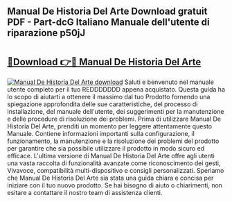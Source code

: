 ## Manual De Historia Del Arte Download gratuit PDF - Part-dcG Italiano Manuale dell'utente di riparazione p50jJ

# <h2><a href="http://dfeft7i.blite.top/?on=Manual+De+Historia+Del+Arte">🔗Download 👉🔴 Manual De Historia Del Arte</a></h2>

[![Manual De Historia Del Arte download](https://i.imgur.com/lujVjoI.png)](http://dfeft7i.blite.top/?on=Manual+De+Historia+Del+Arte)
Saluti e benvenuto nel manuale utente completo per il tuo REDDDDDDD appena acquistato. Questa guida ha lo scopo di aiutarti a ottenere il massimo dal tuo Prodotto fornendo una spiegazione approfondita delle sue caratteristiche, del processo di installazione, del manuale dell'utente, dei suggerimenti per la manutenzione e delle procedure di risoluzione dei problemi. Prima di utilizzare Manual De Historia Del Arte, prenditi un momento per leggere attentamente questo Manuale. Contiene informazioni importanti sulla configurazione, il funzionamento, la manutenzione e la risoluzione dei problemi del prodotto per garantire che sia possibile utilizzare il prodotto in modo sicuro ed efficace. L'ultima versione di Manual De Historia Del Arte offre agli utenti una vasta raccolta di funzionalità avanzate come riconoscimento dei gesti, Vivavoce, compatibilità multi-dispositivo e consigli personalizzati. Speriamo che Manual De Historia Del Arte sia stata una guida chiara e concisa per iniziare con il tuo nuovo prodotto. Se hai bisogno di aiuto o chiarimenti, non esitare a contattare il nostro team di assistenza clienti.
